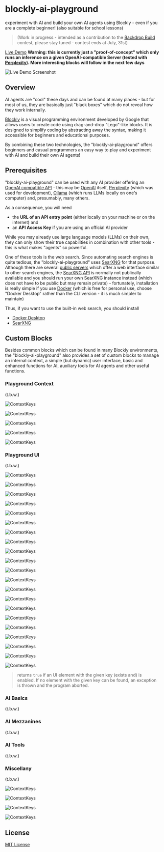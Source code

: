 # blockly-ai-playground #

experiment with AI and build your own AI agents using Blockly - even if you are a complete beginner! (also suitable for school lessons)

> (Work in progress - intended as a contribution to the [Backdrop Build](https://backdropbuild.com/) contest, please stay tuned - contest ends at July, 31st)

[Live Demo](https://rozek.github.io/blockly-ai-playground/LiveDemo) **Warning: this is currently just a "proof-of-concept" which only runs an inference on a given OpenAI-compatible Server (tested with [Perplexity](https://www.perplexity.ai/)). More interesting blocks will follow in the next few days**

![Live Demo Screenshot](https://rozek.github.io/blockly-ai-playground/LiveDemo/Screenshot.png)

## Overview ##

AI agents are "cool" these days and can be found at many places - but for most of us, they are basically just "black boxes" which do not reveal how they work internally.

[Blockly](https://developers.google.com/blockly) is a visual programming environment developed by Google that allows users to create code using drag-and-drop "Lego"-like blocks. It is designed to simplify coding by abstracting away the syntax, making it accessible for beginners and educational purposes.

By combining these two technologies, the "blockly-ai-playground" offers beginners and casual programmers an easy way to play and experiment with AI and build their own AI agents!

## Prerequisites ##

"blockly-ai-playground" can be used with any AI provider offering an [OpenAI compatible API](https://platform.openai.com/docs/api-reference) - this may be [OpenAI](https://openai.com/) itself, [Perplexity](https://www.perplexity.ai/) (which was used for development), [Ollama](https://ollama.com/) (which runs LLMs locally on one's computer) and, presumably, many others.

As a consequence, you will need

* the **URL of an API entry point** (either locally on your machine or on the internet) and
* an **API Access Key** if you are using an official AI provider

While you may already use large language models (LLMs) on their own, they can only show their true capabilities in combination with other tools - this is what makes "agents" so powerful.

One of these tools is the web search. Since automating search engines is quite tedious, the "blockly-ai-playground" uses [SearXNG](https://docs.searxng.org/) for that purpose. Although there are several [public servers](https://searx.space/) which offer a web interface similar to other search engines, the [SearXNG API](https://docs.searxng.org/dev/search_api.html) is normally not publically available and you should run your own SearXNG instance instead (which does not have to be public but may remain private) - fortunately, installation is really simple if you use [Docker](https://www.docker.com/) (which is free for personal use, choose "Docker Desktop" rather than the CLI version - it is much simpler to maintain)

Thus, if you want to use the built-in web search, you should install

* [Docker Desktop](https://www.docker.com/products/docker-desktop/)
* [SearXNG](https://docs.searxng.org/admin/installation-docker.html)

## Custom Blocks ###

Besides common blocks which can be found in many Blockly environments, the "blockly-ai-playground" also provides a set of custom blocks to manage an internal context, a simple (but dynamic) user interface, basic and enhanced functions for AI, auxiliary tools for AI agents and other useful functions.

### Playground Context ###

(t.b.w.)

![ContextKeys](./Screenshots/ContextKeys.png)

![ContextKeys](./Screenshots/clearContext.png)

![ContextKeys](./Screenshots/getFromContext.png)

![ContextKeys](./Screenshots/setInContext.png)

![ContextKeys](./Screenshots/removeFromContext.png)

### Playground UI ###

(t.b.w.)

![ContextKeys](./Screenshots/showWorkspace.png)

![ContextKeys](./Screenshots/showUI.png)

![ContextKeys](./Screenshots/UIElements.png)

![ContextKeys](./Screenshots/UIhasElement.png)

![ContextKeys](./Screenshots/clearUI.png)

![ContextKeys](./Screenshots/removeFromUI.png)

![ContextKeys](./Screenshots/appendTextlineInput.png)

![ContextKeys](./Screenshots/appendPasswordInput.png)

![ContextKeys](./Screenshots/appendURLInput.png)

![ContextKeys](./Screenshots/appendTextInput.png)

![ContextKeys](./Screenshots/appendTextlineOutput.png)

![ContextKeys](./Screenshots/appendNumberOutput.png)

![ContextKeys](./Screenshots/appendTextOutput.png)

![ContextKeys](./Screenshots/appendText.png)

![ContextKeys](./Screenshots/appendFinePrint.png)

![ContextKeys](./Screenshots/configureUI.png)

![ContextKeys](./Screenshots/ConfigurationOf.png)

![ContextKeys](./Screenshots/EnablingOf.png)

![ContextKeys](./Screenshots/enable.png)

![ContextKeys](./Screenshots/disable.png)

![ContextKeys](./Screenshots/isEnabled.png)

> returns `true` if an UI element with the given key (exists and) is enabled. If no element with the given key can be found, an exception is thrown and the program aborted.

### AI Basics ###

(t.b.w.)

### AI Mezzanines ###

(t.b.w.)

### AI Tools ###

(t.b.w.)

### Miscellany ###

(t.b.w.)

![ContextKeys](./Screenshots/wait.png)

![ContextKeys](./Screenshots/alert.png)

![ContextKeys](./Screenshots/confirm.png)

![ContextKeys](./Screenshots/prompt.png)

## License ##

[MIT License](LICENSE.md)
